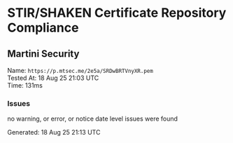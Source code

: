 # STIR/SHAKEN Certificate Repository Compliance

## Martini Security

Name: `https://p.mtsec.me/2e5a/SRDwBRTVnyXR.pem`\
Tested At: 18 Aug 25 21:03 UTC\
Time: 131ms

### Issues

no warning, or error, or notice date level issues were found

Generated: 18 Aug 25 21:13 UTC